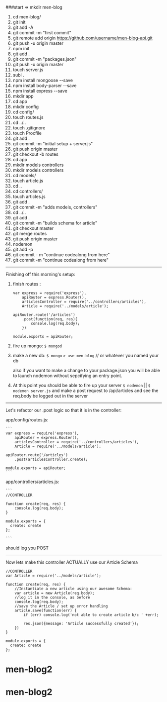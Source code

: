 ###start => mkdir men-blog

1. cd men-blog/
1. git init
1. git add -A
1. git commit -m "first commit"
1. git remote add origin https://github.com/username/men-blog-api.git
1. git push -u origin master
1. npm init
1. git add .
1. git commit -m "packages.json"
1. git push -u origin master
1. touch server.js
1. subl .
1. npm install mongoose --save
1. npm install body-parser --save
1. npm install express --save
1. mkdir app
1. cd app
1. mkdir config
1. cd config/
1. touch routes.js
1. cd ../..
1. touch .gitignore
1. touch Procfile
1. git add .
1. git commit -m "initial setup + server.js"
1. git push origin master
1. git checkout -b routes
1. cd app
1. mkdir models controllers
1. mkdir models controllers
1. cd models/
1. touch article.js
1. cd ..
1. cd controllers/
1. touch articles.js
1. git add .
1. git commit -m "adds models, controllers"
1. cd ../..
1. git add .
1. git commit -m "builds schema for article"
1. git checkout master
1. git merge routes
1. git push origin master
1. nodemon
1. git add -p
1. git commit - m "continue codealong from here"
1. git commit -m "continue codealong from here"


---

Finishing off this morning's setup:

1. finish routes :

	```
	var express = require('express'),
		apiRouter = express.Router(),
		articlesController = require('../controllers/articles'),
		Article = require('../models/article');

	apiRouter.route('/articles')
		.post(function(req, res){
			console.log(req.body);
		})

	module.exports = apiRouter;
	```


2. fire up mongo: `$ mongod`

3. make a new db: `$ mongo` `> use men-blog` // or whatever you named your db

	also if you want to make a change to your package.json you will be able to launch nodemon without sepcifying an entry point.

4. At this point you should be able to fire up your server `$ nodemon` || `$ nodemon server.js` and make a post request to /api/articles and see the req.body be logged out in the server

---


Let's refactor our .post logic so that it is in the controller:

app/config/routes.js:


	```
	var express = require('express'),
		apiRouter = express.Router(),
		articlesController = require('../controllers/articles'),
		Article = require('../models/article');

	apiRouter.route('/articles')
		.post(articlesController.create);

	module.exports = apiRouter;
	```

app/controllers/articles.js:

	```
	//CONTROLLER

	function create(req, res) {
		console.log(req.body);
	}

	module.exports = {
	  create: create
	};

	```

should log you POST

---

Now lets make this controller ACTUALLY use our Article Schema

```
//CONTROLLER
var Article = require('../models/article');

function create(req, res) {
	//Instantiate a new article using our awesome Schema:
	var article = new Article(req.body);
	//log it in the console, as before
	console.log(req.body);
	//save the Article / set up error handling
	article.save(function(err) {
		if (err) console.log('not able to create article b/c ' +err);

		res.json({message: 'Article successfully created'});
	})
}

module.exports = {
  create: create
};
```
# men-blog2
# men-blog2

